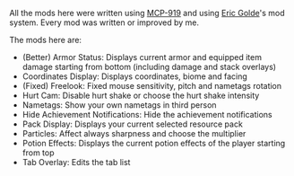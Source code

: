 All the mods here were written using [MCP-919](https://github.com/Marcelektro/MCP-919) and using [Eric Golde](https://github.com/egold555)'s mod system.
Every mod was written or improved by me.

The mods here are:

- (Better) Armor Status: Displays current armor and equipped item damage starting from bottom (including damage and stack overlays)
- Coordinates Display: Displays coordinates, biome and facing
- (Fixed) Freelook: Fixed mouse sensitivity, pitch and nametags rotation
- Hurt Cam: Disable hurt shake or choose the hurt shake intensity
- Nametags: Show your own nametags in third person
- Hide Achievement Notifications: Hide the achievement notifications
- Pack Display: Displays your current selected resource pack
- Particles: Affect always sharpness and choose the multiplier
- Potion Effects: Displays the current potion effects of the player starting from top
- Tab Overlay: Edits the tab list
